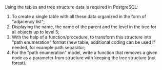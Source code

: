Using the tables and tree structure data is required in PostgreSQL:

1. To create a single table with all these data organized in the form of "adjacency list";
2. Displaying the name, the name of the parent and the level in the tree for all objects up to level 5;
3. With the help of a function/procedure, to transform this structure into "path enumeration" format (new table, additional coding can be used if needed, for example path separator;
4. For the "path enumeration" model, write a function that removes a given node as a parameter from structure with keeping the tree structure (not forest).
